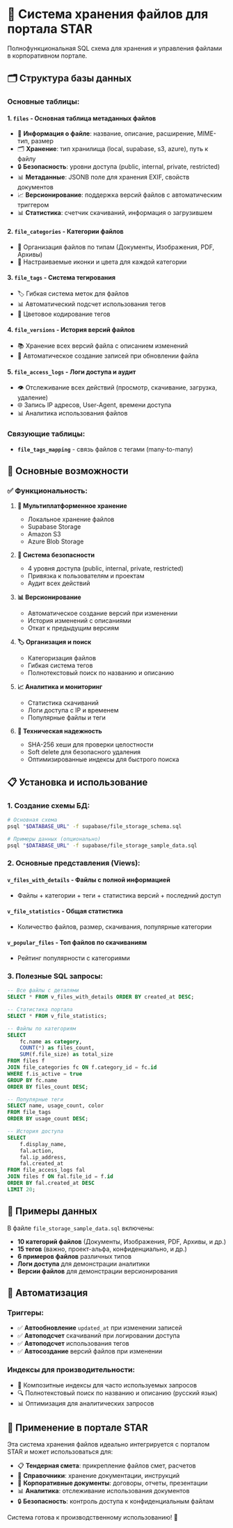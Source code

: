 # 📁 Система хранения файлов для портала STAR

Полнофункциональная SQL схема для хранения и управления файлами в корпоративном портале.

## 🗂️ Структура базы данных

### **Основные таблицы:**

#### 1. **`files`** - Основная таблица метаданных файлов
- 📄 **Информация о файле**: название, описание, расширение, MIME-тип, размер
- 🗂️ **Хранение**: тип хранилища (local, supabase, s3, azure), путь к файлу
- 🔒 **Безопасность**: уровни доступа (public, internal, private, restricted)
- 📊 **Метаданные**: JSONB поле для хранения EXIF, свойств документов
- 📈 **Версионирование**: поддержка версий файлов с автоматическим триггером
- 📊 **Статистика**: счетчик скачиваний, информация о загрузившем

#### 2. **`file_categories`** - Категории файлов  
- 📂 Организация файлов по типам (Документы, Изображения, PDF, Архивы)
- 🎨 Настраиваемые иконки и цвета для каждой категории

#### 3. **`file_tags`** - Система тегирования
- 🏷️ Гибкая система меток для файлов  
- 📊 Автоматический подсчет использования тегов
- 🎨 Цветовое кодирование тегов

#### 4. **`file_versions`** - История версий файлов
- 📚 Хранение всех версий файла с описанием изменений
- 🔄 Автоматическое создание записей при обновлении файла

#### 5. **`file_access_logs`** - Логи доступа и аудит
- 👁️ Отслеживание всех действий (просмотр, скачивание, загрузка, удаление)
- 🌐 Запись IP адресов, User-Agent, времени доступа
- 📊 Аналитика использования файлов

### **Связующие таблицы:**
- **`file_tags_mapping`** - связь файлов с тегами (many-to-many)

## 🚀 Основные возможности

### **✅ Функциональность:**

1. **📁 Мультиплатформенное хранение**
   - Локальное хранение файлов
   - Supabase Storage
   - Amazon S3
   - Azure Blob Storage

2. **🔐 Система безопасности**
   - 4 уровня доступа (public, internal, private, restricted)
   - Привязка к пользователям и проектам
   - Аудит всех действий

3. **📊 Версионирование**
   - Автоматическое создание версий при изменении
   - История изменений с описаниями
   - Откат к предыдущим версиям

4. **🏷️ Организация и поиск**
   - Категоризация файлов
   - Гибкая система тегов
   - Полнотекстовый поиск по названию и описанию

5. **📈 Аналитика и мониторинг**
   - Статистика скачиваний
   - Логи доступа с IP и временем
   - Популярные файлы и теги

6. **🔧 Техническая надежность**
   - SHA-256 хеши для проверки целостности
   - Soft delete для безопасного удаления
   - Оптимизированные индексы для быстрого поиска

## 📋 Установка и использование

### **1. Создание схемы БД:**
```bash
# Основная схема
psql "$DATABASE_URL" -f supabase/file_storage_schema.sql

# Примеры данных (опционально)
psql "$DATABASE_URL" -f supabase/file_storage_sample_data.sql
```

### **2. Основные представления (Views):**

#### **`v_files_with_details`** - Файлы с полной информацией
- Файлы + категории + теги + статистика версий + последний доступ

#### **`v_file_statistics`** - Общая статистика
- Количество файлов, размер, скачивания, популярные категории

#### **`v_popular_files`** - Топ файлов по скачиваниям
- Рейтинг популярности с категориями

### **3. Полезные SQL запросы:**

```sql
-- Все файлы с деталями
SELECT * FROM v_files_with_details ORDER BY created_at DESC;

-- Статистика портала
SELECT * FROM v_file_statistics;

-- Файлы по категориям
SELECT 
    fc.name as category,
    COUNT(*) as files_count,
    SUM(f.file_size) as total_size
FROM files f
JOIN file_categories fc ON f.category_id = fc.id
WHERE f.is_active = true
GROUP BY fc.name
ORDER BY files_count DESC;

-- Популярные теги
SELECT name, usage_count, color 
FROM file_tags 
ORDER BY usage_count DESC;

-- История доступа
SELECT 
    f.display_name,
    fal.action,
    fal.ip_address,
    fal.created_at
FROM file_access_logs fal
JOIN files f ON fal.file_id = f.id
ORDER BY fal.created_at DESC
LIMIT 20;
```

## 📝 Примеры данных

В файле `file_storage_sample_data.sql` включены:

- **10 категорий файлов** (Документы, Изображения, PDF, Архивы, и др.)
- **15 тегов** (важно, проект-альфа, конфиденциально, и др.)  
- **6 примеров файлов** различных типов
- **Логи доступа** для демонстрации аналитики
- **Версии файлов** для демонстрации версионирования

## 🔧 Автоматизация

### **Триггеры:**
- ✅ **Автообновление** `updated_at` при изменении записей
- ✅ **Автоподсчет** скачиваний при логировании доступа  
- ✅ **Автоподсчет** использования тегов
- ✅ **Автосоздание** версий файлов при изменении

### **Индексы для производительности:**
- 🚀 Композитные индексы для часто используемых запросов
- 🔍 Полнотекстовый поиск по названию и описанию (русский язык)
- 📊 Оптимизация для аналитических запросов

## 🎯 Применение в портале STAR

Эта система хранения файлов идеально интегрируется с порталом STAR и может использоваться для:

- 📋 **Тендерная смета**: прикрепление файлов смет, расчетов
- 📖 **Справочники**: хранение документации, инструкций  
- 🏢 **Корпоративные документы**: договоры, отчеты, презентации
- 📊 **Аналитика**: отслеживание использования документов
- 🔒 **Безопасность**: контроль доступа к конфиденциальным файлам

Система готова к производственному использованию! 🚀